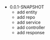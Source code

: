 * 0.0.1-SNAPSHOT
    - add entity
    - add repo
    - add service
    - add controller
    - add response